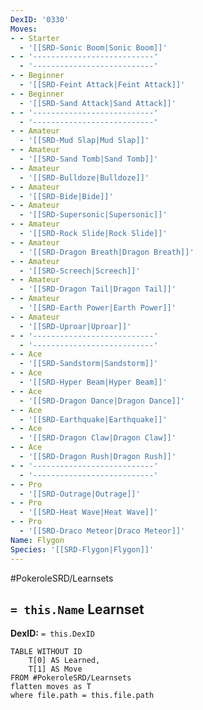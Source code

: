 ```yaml
---
DexID: '0330'
Moves:
- - Starter
  - '[[SRD-Sonic Boom|Sonic Boom]]'
- - '---------------------------'
  - '---------------------------'
- - Beginner
  - '[[SRD-Feint Attack|Feint Attack]]'
- - Beginner
  - '[[SRD-Sand Attack|Sand Attack]]'
- - '---------------------------'
  - '---------------------------'
- - Amateur
  - '[[SRD-Mud Slap|Mud Slap]]'
- - Amateur
  - '[[SRD-Sand Tomb|Sand Tomb]]'
- - Amateur
  - '[[SRD-Bulldoze|Bulldoze]]'
- - Amateur
  - '[[SRD-Bide|Bide]]'
- - Amateur
  - '[[SRD-Supersonic|Supersonic]]'
- - Amateur
  - '[[SRD-Rock Slide|Rock Slide]]'
- - Amateur
  - '[[SRD-Dragon Breath|Dragon Breath]]'
- - Amateur
  - '[[SRD-Screech|Screech]]'
- - Amateur
  - '[[SRD-Dragon Tail|Dragon Tail]]'
- - Amateur
  - '[[SRD-Earth Power|Earth Power]]'
- - Amateur
  - '[[SRD-Uproar|Uproar]]'
- - '---------------------------'
  - '---------------------------'
- - Ace
  - '[[SRD-Sandstorm|Sandstorm]]'
- - Ace
  - '[[SRD-Hyper Beam|Hyper Beam]]'
- - Ace
  - '[[SRD-Dragon Dance|Dragon Dance]]'
- - Ace
  - '[[SRD-Earthquake|Earthquake]]'
- - Ace
  - '[[SRD-Dragon Claw|Dragon Claw]]'
- - Ace
  - '[[SRD-Dragon Rush|Dragon Rush]]'
- - '---------------------------'
  - '---------------------------'
- - Pro
  - '[[SRD-Outrage|Outrage]]'
- - Pro
  - '[[SRD-Heat Wave|Heat Wave]]'
- - Pro
  - '[[SRD-Draco Meteor|Draco Meteor]]'
Name: Flygon
Species: '[[SRD-Flygon|Flygon]]'
---
```


#PokeroleSRD/Learnsets

## `= this.Name` Learnset

**DexID:** `= this.DexID`

```dataview
TABLE WITHOUT ID
    T[0] AS Learned,
    T[1] AS Move
FROM #PokeroleSRD/Learnsets
flatten moves as T
where file.path = this.file.path
```
